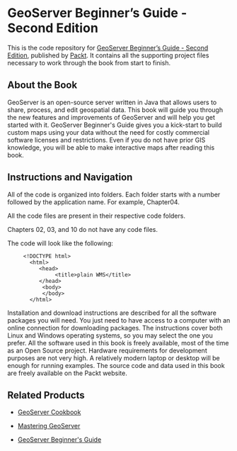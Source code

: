 ﻿# GeoServer Beginner’s Guide - Second Edition
This is the code repository for [GeoServer Beginner’s Guide - Second Edition](https://www.packtpub.com/application-development/geoserver-beginner’s-guide-second-edition?utm_source=github&utm_medium=repository&utm_campaign=9781788297370), published by [Packt](https://www.packtpub.com/?utm_source=github). It contains all the supporting project files necessary to work through the book from start to finish.
## About the Book
GeoServer is an open-source server written in Java that allows users to share, process, and edit geospatial data. This book will guide you through the new features and improvements of GeoServer and will help you get started with it. GeoServer Beginner's Guide gives you a kick-start to build custom maps using your data without the need for costly commercial software licenses and restrictions. Even if you do not have prior GIS knowledge, you will be able to make interactive maps after reading this book.


## Instructions and Navigation
All of the code is organized into folders. Each folder starts with a number followed by the application name. For example, Chapter04.

All the code files are present in their respective code folders.

Chapters 02, 03, and 10 do not have any code files.


The code will look like the following:
```
     <!DOCTYPE html> 
       <html> 
          <head> 
               <title>plain WMS</title> 
          </head> 
           <body> 
           </body> 
       </html>
```

Installation and download instructions are described for all the software packages you will need. You just need to have access to a computer with an online connection for downloading packages. The instructions cover both Linux and Windows operating systems, so you may select the one you prefer. All the software used in this book is freely available, most of the time as an Open Source project. Hardware requirements for development purposes are not very high. A relatively modern laptop or desktop will be enough for running examples. The source code and data used in this book are freely available on the Packt website.

## Related Products
* [GeoServer Cookbook](https://www.packtpub.com/application-development/geoserver-cookbook?utm_source=github&utm_medium=repository&utm_campaign=9781783289615)

* [Mastering GeoServer](https://www.packtpub.com/networking-and-servers/mastering-geoserver?utm_source=github&utm_medium=repository&utm_campaign=9781783287697)

* [GeoServer Beginner's Guide](https://www.packtpub.com/application-development/geoserver-beginner’s-guide?utm_source=github&utm_medium=repository&utm_campaign=9781849516686)


